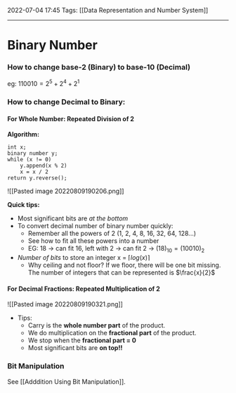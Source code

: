2022-07-04 17:45
Tags: [[Data Representation and Number System]]
- - - - - - - - - - - - - - - - - - - - - - - - - - - - -   
# Binary Number

### How to change base-2 (Binary) to base-10 (Decimal)
eg: $110010 = 2^5 + 2^4 + 2^1$

### How to change Decimal to Binary:

#### For Whole Number: Repeated Division of 2 
**Algorithm:**
```
int x;
binary number y;
while (x != 0) 
	y.append(x % 2)
	x = x / 2
return y.reverse();
```

![[Pasted image 20220809190206.png]]

**Quick tips:** 
- Most significant bits are *at the bottom* 
- To convert decimal number of binary number quickly:
	- Remember all the powers of 2 (1, 2, 4, 8, 16, 32, 64, 128...)
	- See how to fit all these powers into a number
	- EG: 18 → can fit 16, left with 2 → can fit 2 → $(18)_{10} = (10010)_{2}$
- *Number of bits* to store an integer x = $\lceil {log(x)} \rceil$
	- Why ceiling and not floor? If we floor, there will be one bit missing. The number of integers that can be represented is $\frac{x}{2}$

#### For Decimal Fractions: Repeated Multiplication of 2

![[Pasted image 20220809190321.png]]

- Tips:
	- Carry is the **whole number part** of the product.
	- We do multiplication on the **fractional part** of the product.
	- We stop when the **fractional part = 0**
	- Most significant bits are **on top!!**

### Bit Manipulation
See [[Adddition Using Bit Manipulation]]. 